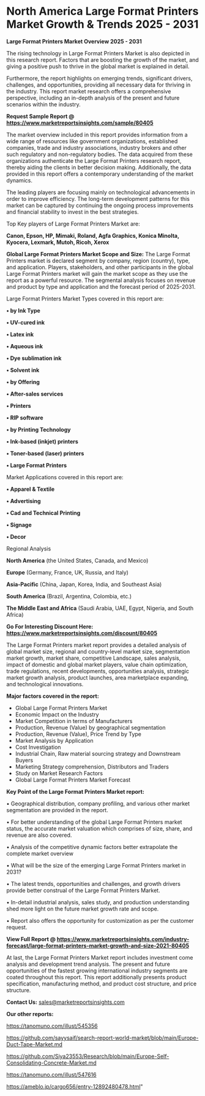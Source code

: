# North America Large Format Printers Market Growth & Trends 2025 - 2031

<Strong> Large Format Printers Market Overview 2025 - 2031</strong>

The rising technology in Large Format Printers Market is also depicted in this research report. Factors that are boosting the growth of the market, and giving a positive push to thrive in the global market is explained in detail.

Furthermore, the report highlights on emerging trends, significant drivers, challenges, and opportunities, providing all necessary data for thriving in the industry. This report market research offers a comprehensive perspective, including an in-depth analysis of the present and future scenarios within the industry.

<strong>Request Sample Report @ <a href=https://www.marketreportsinsights.com/sample/80405>https://www.marketreportsinsights.com/sample/80405</a></strong>

The market overview included in this report provides information from a wide range of resources like government organizations, established companies, trade and industry associations, industry brokers and other such regulatory and non-regulatory bodies. The data acquired from these organizations authenticate the Large Format Printers research report, thereby aiding the clients in better decision making. Additionally, the data provided in this report offers a contemporary understanding of the market dynamics.

The leading players are focusing mainly on technological advancements in order to improve efficiency. The long-term development patterns for this market can be captured by continuing the ongoing process improvements and financial stability to invest in the best strategies.

Top Key players of Large Format Printers Market are:

<strong>Canon, Epson, HP, Mimaki, Roland, Agfa Graphics, Konica Minolta, Kyocera, Lexmark, Mutoh, Ricoh, Xerox</strong>

<strong><b>Global Large Format Printers Market Scope and Size:</b></strong>
The Large Format Printers market is declared segment by company, region (country), type, and application. Players, stakeholders, and other participants in the global Large Format Printers market will gain the market scope as they use the report as a powerful resource. The segmental analysis focuses on revenue and product by type and application and the forecast period of 2025-2031.

Large Format Printers Market Types covered in this report are:

<strong>• by Ink Type

• UV-cured ink

• Latex ink

• Aqueous ink

• Dye sublimation ink

• Solvent ink

• by Offering

• After-sales services

• Printers

• RIP software

• by Printing Technology

• Ink-based (inkjet) printers

• Toner-based (laser) printers

• Large Format Printers</strong>

Market Applications covered in this report are:

<strong>• Apparel & Textile

• Advertising

• Cad and Technical Printing

• Signage

• Decor</strong> 

Regional Analysis

<strong>North America</strong> (the United States, Canada, and Mexico)

<strong>Europe</strong> (Germany, France, UK, Russia, and Italy)

<strong>Asia-Pacific</strong> (China, Japan, Korea, India, and Southeast Asia)

<strong>South America</strong> (Brazil, Argentina, Colombia, etc.)

<strong>The Middle East and Africa</strong> (Saudi Arabia, UAE, Egypt, Nigeria, and South Africa)

<strong>Go For Interesting Discount Here: <a href=https://www.marketreportsinsights.com/discount/80405>https://www.marketreportsinsights.com/discount/80405</a></strong>

The Large Format Printers market report provides a detailed analysis of global market size, regional and country-level market size, segmentation market growth, market share, competitive Landscape, sales analysis, impact of domestic and global market players, value chain optimization, trade regulations, recent developments, opportunities analysis, strategic market growth analysis, product launches, area marketplace expanding, and technological innovations.

<strong><b>Major factors covered in the report:</b></strong>
<ul>
  <li>Global Large Format Printers Market </li>
  <li>Economic Impact on the Industry</li>
  <li>Market Competition in terms of Manufacturers</li>
  <li>Production, Revenue (Value) by geographical segmentation</li>
  <li>Production, Revenue (Value), Price Trend by Type</li>
  <li>Market Analysis by Application</li>
  <li>Cost Investigation</li>
  <li>Industrial Chain, Raw material sourcing strategy and Downstream Buyers</li>
  <li>Marketing Strategy comprehension, Distributors and Traders</li>
  <li>Study on Market Research Factors</li>
  <li>Global Large Format Printers Market Forecast</li>
</ul>

<strong><b>Key Point of the Large Format Printers Market report:</b></strong>

• Geographical distribution, company profiling, and various other market segmentation are provided in the report.

• For better understanding of the global Large Format Printers market status, the accurate market valuation which comprises of size, share, and revenue are also covered.

• Analysis of the competitive dynamic factors better extrapolate the complete market overview

• What will be the size of the emerging Large Format Printers market in 2031?

• The latest trends, opportunities and challenges, and growth drivers provide better construal of the Large Format Printers Market.

• In-detail industrial analysis, sales study, and production understanding shed more light on the future market growth rate and scope.

• Report also offers the opportunity for customization as per the customer request.

<strong><b>View Full Report @ <a href=https://www.marketreportsinsights.com/industry-forecast/large-format-printers-market-growth-and-size-2021-80405>https://www.marketreportsinsights.com/industry-forecast/large-format-printers-market-growth-and-size-2021-80405</a></b></strong>


At last, the Large Format Printers Market report includes investment come analysis and development trend analysis. The present and future opportunities of the fastest growing international industry segments are coated throughout this report. This report additionally presents product specification, manufacturing method, and product cost structure, and price structure.

<strong>Contact Us:</strong>
sales@marketreportsinsights.com

<strong>Our other reports:</strong>

<a href=https://tanomuno.com/illust/545356>https://tanomuno.com/illust/545356</a>

<a href=https://github.com/sayysaif/search-report-world-market/blob/main/Europe-Duct-Tape-Market.md>https://github.com/sayysaif/search-report-world-market/blob/main/Europe-Duct-Tape-Market.md</a>

<a href=https://github.com/Siya23553/Research/blob/main/Europe-Self-Consolidating-Concrete-Market.md>https://github.com/Siya23553/Research/blob/main/Europe-Self-Consolidating-Concrete-Market.md</a>

<a href=https://tanomuno.com/illust/547616>https://tanomuno.com/illust/547616</a>

<a href=https://ameblo.jp/cargo656/entry-12892480478.html>https://ameblo.jp/cargo656/entry-12892480478.html</a>"
